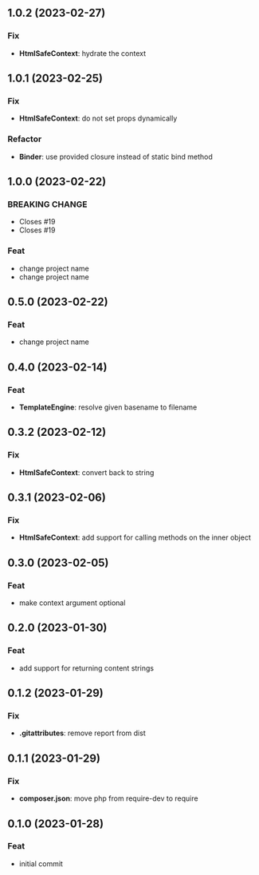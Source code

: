 ## 1.0.2 (2023-02-27)

### Fix

- **HtmlSafeContext**: hydrate the context

## 1.0.1 (2023-02-25)

### Fix

- **HtmlSafeContext**: do not set props dynamically

### Refactor

- **Binder**: use provided closure instead of static bind method

## 1.0.0 (2023-02-22)

### BREAKING CHANGE

- Closes #19
- Closes #19

### Feat

- change project name
- change project name

## 0.5.0 (2023-02-22)

### Feat

- change project name

## 0.4.0 (2023-02-14)

### Feat

- **TemplateEngine**: resolve given basename to filename

## 0.3.2 (2023-02-12)

### Fix

- **HtmlSafeContext**: convert back to string

## 0.3.1 (2023-02-06)

### Fix

- **HtmlSafeContext**: add support for calling methods on the inner object

## 0.3.0 (2023-02-05)

### Feat

- make context argument optional

## 0.2.0 (2023-01-30)

### Feat

- add support for returning content strings

## 0.1.2 (2023-01-29)

### Fix

- **.gitattributes**: remove report from dist

## 0.1.1 (2023-01-29)

### Fix

- **composer.json**: move php from require-dev to require

## 0.1.0 (2023-01-28)

### Feat

- initial commit
